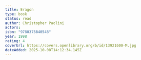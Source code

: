 ```yaml
---
title: Eragon
type: book
status: read
author: Christopher Paolini
actors:
isbn: "9780375840548"
year: 1998
rating: 4
coverUrl: https://covers.openlibrary.org/b/id/13921600-M.jpg
dateAdded: 2025-10-08T14:12:34.145Z
---
```


